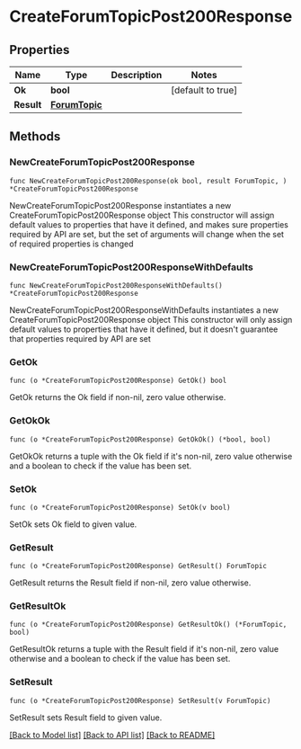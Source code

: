 # CreateForumTopicPost200Response

## Properties

Name | Type | Description | Notes
------------ | ------------- | ------------- | -------------
**Ok** | **bool** |  | [default to true]
**Result** | [**ForumTopic**](ForumTopic.md) |  | 

## Methods

### NewCreateForumTopicPost200Response

`func NewCreateForumTopicPost200Response(ok bool, result ForumTopic, ) *CreateForumTopicPost200Response`

NewCreateForumTopicPost200Response instantiates a new CreateForumTopicPost200Response object
This constructor will assign default values to properties that have it defined,
and makes sure properties required by API are set, but the set of arguments
will change when the set of required properties is changed

### NewCreateForumTopicPost200ResponseWithDefaults

`func NewCreateForumTopicPost200ResponseWithDefaults() *CreateForumTopicPost200Response`

NewCreateForumTopicPost200ResponseWithDefaults instantiates a new CreateForumTopicPost200Response object
This constructor will only assign default values to properties that have it defined,
but it doesn't guarantee that properties required by API are set

### GetOk

`func (o *CreateForumTopicPost200Response) GetOk() bool`

GetOk returns the Ok field if non-nil, zero value otherwise.

### GetOkOk

`func (o *CreateForumTopicPost200Response) GetOkOk() (*bool, bool)`

GetOkOk returns a tuple with the Ok field if it's non-nil, zero value otherwise
and a boolean to check if the value has been set.

### SetOk

`func (o *CreateForumTopicPost200Response) SetOk(v bool)`

SetOk sets Ok field to given value.


### GetResult

`func (o *CreateForumTopicPost200Response) GetResult() ForumTopic`

GetResult returns the Result field if non-nil, zero value otherwise.

### GetResultOk

`func (o *CreateForumTopicPost200Response) GetResultOk() (*ForumTopic, bool)`

GetResultOk returns a tuple with the Result field if it's non-nil, zero value otherwise
and a boolean to check if the value has been set.

### SetResult

`func (o *CreateForumTopicPost200Response) SetResult(v ForumTopic)`

SetResult sets Result field to given value.



[[Back to Model list]](../README.md#documentation-for-models) [[Back to API list]](../README.md#documentation-for-api-endpoints) [[Back to README]](../README.md)


